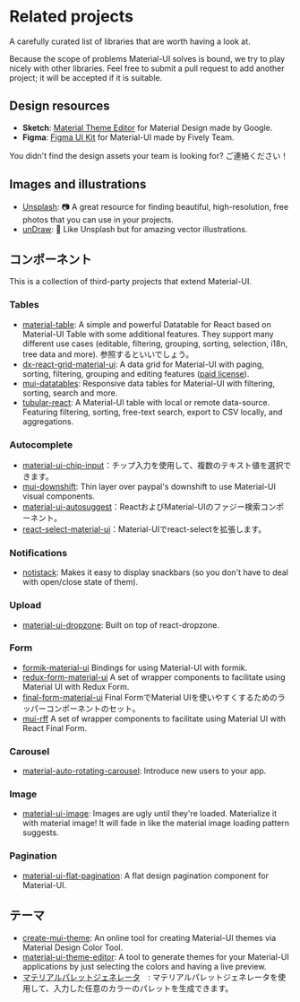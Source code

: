 # Related projects

<p class="description">A carefully curated list of libraries that are worth having a look at.</p>

Because the scope of problems Material-UI solves is bound, we try to play nicely with other libraries. Feel free to submit a pull request to add another project; it will be accepted if it is suitable.

## Design resources

- **Sketch**: [Material Theme Editor](https://material.io/resources/theme-editor/) for Material Design made by Google.
- **Figma**: [Figma UI Kit](https://material.5ly.co/) for Material-UI made by Fively Team.

You didn't find the design assets your team is looking for? ご連絡ください！

## Images and illustrations

- [Unsplash](https://unsplash.com): 📷 A great resource for finding beautiful, high-resolution, free photos that you can use in your projects.
- [unDraw](https://undraw.co/): 📐 Like Unsplash but for amazing vector illustrations.

## コンポーネント

This is a collection of third-party projects that extend Material-UI.

### Tables

- [material-table](https://github.com/mbrn/material-table): A simple and powerful Datatable for React based on Material-UI Table with some additional features. They support many different use cases (editable, filtering, grouping, sorting, selection, i18n, tree data and more). 参照するといいでしょう。
- [dx-react-grid-material-ui](https://devexpress.github.io/devextreme-reactive/react/grid/): A data grid for Material-UI with paging, sorting, filtering, grouping and editing features ([paid license](https://js.devexpress.com/licensing/)).
- [mui-datatables](https://github.com/gregnb/mui-datatables): Responsive data tables for Material-UI with filtering, sorting, search and more.
- [tubular-react](https://github.com/unosquare/tubular-react): A Material-UI table with local or remote data-source. Featuring filtering, sorting, free-text search, export to CSV locally, and aggregations.

### Autocomplete

- [material-ui-chip-input](https://mui.wertarbyte.com/#material-ui-chip-input)：チップ入力を使用して、複数のテキスト値を選択できます。
- [mui-downshift](https://github.com/techniq/mui-downshift): Thin layer over paypal's downshift to use Material-UI visual components.
- [material-ui-autosuggest](https://github.com/plan-three/material-ui-autosuggest)：ReactおよびMaterial-UIのファジー検索コンポーネント。
- [react-select-material-ui](https://github.com/iulian-radu-at/react-select-material-ui)：Material-UIでreact-selectを拡張します。

### Notifications

- [notistack](https://github.com/iamhosseindhv/notistack): Makes it easy to display snackbars (so you don't have to deal with open/close state of them).

### Upload

- [material-ui-dropzone](https://github.com/Yuvaleros/material-ui-dropzone): Built on top of react-dropzone.

### Form

- [formik-material-ui](https://github.com/stackworx/formik-material-ui) Bindings for using Material-UI with formik.
- [redux-form-material-ui](https://github.com/erikras/redux-form-material-ui) A set of wrapper components to facilitate using Material UI with Redux Form.
- [final-form-material-ui](https://github.com/Deadly0/final-form-material-ui) Final FormでMaterial UIを使いやすくするためのラッパーコンポーネントのセット。
- [mui-rff](https://github.com/lookfirst/mui-rff) A set of wrapper components to facilitate using Material UI with React Final Form.

### Carousel

- [material-auto-rotating-carousel](https://mui.wertarbyte.com/#material-auto-rotating-carousel): Introduce new users to your app.

### Image

- [material-ui-image](https://mui.wertarbyte.com/#material-ui-image): Images are ugly until they're loaded. Materialize it with material image! It will fade in like the material image loading pattern suggests.

### Pagination

- [material-ui-flat-pagination](https://github.com/szmslab/material-ui-flat-pagination): A flat design pagination component for Material-UI.

## テーマ

- [create-mui-theme](https://react-theming.github.io/create-mui-theme/): An online tool for creating Material-UI themes via Material Design Color Tool.
- [material-ui-theme-editor](https://in-your-saas.github.io/material-ui-theme-editor/): A tool to generate themes for your Material-UI applications by just selecting the colors and having a live preview.
- [マテリアルパレットジェネレータ](https://material.io/inline-tools/color/)　: マテリアルパレットジェネレータを使用して、入力した任意のカラーのパレットを生成できます。